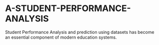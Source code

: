 # A-STUDENT-PERFORMANCE-ANALYSIS
Student Performance Analysis and prediction using datasets has become an essential component of modern education systems.

